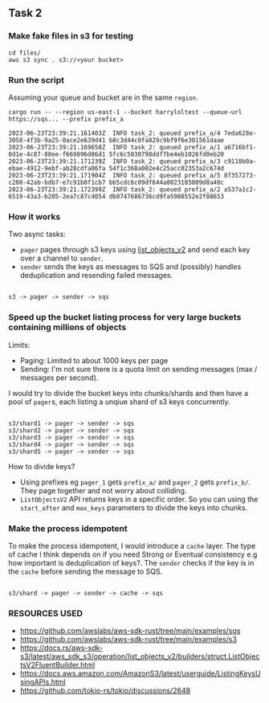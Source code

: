 ## Task 2
### Make fake files in s3 for testing
```
cd files/
aws s3 sync . s3://<your bucket>
```

### Run the script
Assuming your queue and bucket are in the same `region`.
```
cargo run -- --region us-east-1 --bucket harryloltest --queue-url https://sqs... --prefix prefix_a

```
```
2023-06-23T23:39:21.161403Z  INFO task_2: queued prefix_a/4 7eda628e-3058-4f3b-9a25-0ace2e639d41 b8c3d44c0fa829c9bf9f6e301561daae
2023-06-23T23:39:21.169658Z  INFO task_2: queued prefix_a/1 a6716bf1-0d1e-4c87-88ee-f669896d86d1 5fc6c5030798ddf7be4eb1026fd0eb20
2023-06-23T23:39:21.171239Z  INFO task_2: queued prefix_a/3 c9118b0a-ebae-4912-9ebf-ab28cdfa06fa 54f1c368a002e4c25acc02353a2c674d
2023-06-23T23:39:21.171904Z  INFO task_2: queued prefix_a/5 8f357273-c280-42ab-bdb7-e7c91b0f1cb7 bb5cdc6c09df644a0023185009d8a40c
2023-06-23T23:39:21.172399Z  INFO task_2: queued prefix_a/2 a537a1c2-6519-43a3-b205-2ea7c87c4054 db0747686736cd9fa5988552e2f88653

```

### How it works
Two async tasks:
- `pager` pages through s3 keys using [list_objects_v2](https://docs.rs/aws-sdk-s3/latest/aws_sdk_s3/operation/list_objects_v2/builders/struct.ListObjectsV2FluentBuilder.html) and send each key over a channel to `sender`.
- `sender` sends the keys as messages to SQS and (possibly) handles deduplication and resending failed messages.

```

s3 -> pager -> sender -> sqs

```

### Speed up the bucket listing process for very large buckets containing millions of objects

Limits:
- Paging: Limited to about 1000 keys per page
- Sending: I'm not sure there is a quota limit on sending messages (max / messages per second).

I would try to divide the bucket keys into chunks/shards and then have a pool of `pager`s, each listing a unqiue shard of s3 keys concurrently.

```

s3/shard1 -> pager -> sender -> sqs
s3/shard2 -> pager -> sender -> sqs
s3/shard3 -> pager -> sender -> sqs
s3/shard4 -> pager -> sender -> sqs
s3/shard5 -> pager -> sender -> sqs

```

How to divide keys?
- Using prefixes eg `pager_1` gets `prefix_a/` and `pager_2` gets `prefix_b/`. They page together and not worry about colliding.
- `ListObjectsV2` API returns keys in a specific order. So you can using the `start_after` and `max_keys` parameters to divide the keys into chunks.

### Make the process idempotent
To make the process idempotent, I would introduce a `cache` layer. The type of cache I think depends on if you need Strong or Eventual consistency e.g how important is deduplication of keys?.
The `sender` checks if the key is in the `cache` before sending the message to SQS.

```

s3/shard -> pager -> sender -> cache -> sqs

```

### RESOURCES USED
- https://github.com/awslabs/aws-sdk-rust/tree/main/examples/sqs
- https://github.com/awslabs/aws-sdk-rust/tree/main/examples/s3
- https://docs.rs/aws-sdk-s3/latest/aws_sdk_s3/operation/list_objects_v2/builders/struct.ListObjectsV2FluentBuilder.html
- https://docs.aws.amazon.com/AmazonS3/latest/userguide/ListingKeysUsingAPIs.html
- https://github.com/tokio-rs/tokio/discussions/2648
